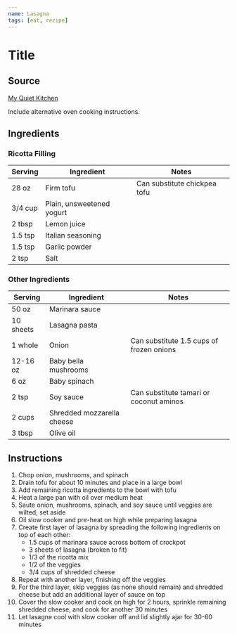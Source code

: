 ```yaml
---
name: Lasagna
tags: [eat, recipe]
---
```


# Title

## Source

[My Quiet Kitchen](https://myquietkitchen.com/vegan-crockpot-lasagna/)

Include alternative oven cooking instructions.

## Ingredients

### Ricotta Filling

| Serving | Ingredient | Notes |
|-|-|-|
| 28 oz | Firm tofu | Can substitute chickpea tofu |
| 3/4 cup | Plain, unsweetened yogurt |  |
| 2 tbsp | Lemon juice |  |
| 1.5 tsp | Italian seasoning |  |
| 1.5 tsp | Garlic powder |  |
| 2 tsp | Salt |  |

### Other Ingredients

| Serving | Ingredient | Notes |
|-|-|-|
| 50 oz | Marinara sauce |  |
| 10 sheets | Lasagna pasta |  |
| 1 whole | Onion | Can substitute 1.5 cups of frozen onions |
| 12-16 oz | Baby bella mushrooms |  |
| 6 oz | Baby spinach |  |
| 2 tsp | Soy sauce | Can substitute tamari or coconut aminos |
| 2 cups | Shredded mozzarella cheese |  |
| 3 tbsp | Olive oil |  |

## Instructions

1. Chop onion, mushrooms, and spinach
1. Drain tofu for about 10 minutes and place in a large bowl
1. Add remaining ricotta ingredients to the bowl with tofu
1. Heat a large pan with oil over medium heat
1. Saute onion, mushrooms, spinach, and soy sauce until veggies are wilted; set aside
1. Oil slow cooker and pre-heat on high while preparing lasagna
1. Create first layer of lasagna by spreading the following ingredients on top of each other:
    - 1.5 cups of marinara sauce across bottom of crockpot
    - 3 sheets of lasagna (broken to fit)
    - 1/3 of the ricotta mix
    - 1/2 of the veggies
    - 3/4 cups of shredded cheese
1. Repeat with another layer, finishing off the veggies
1. For the third layer, skip veggies (as none should remain) and shredded cheese but add an additional layer of sauce on top
1. Cover the slow cooker and cook on high for 2 hours, sprinkle remaining shredded cheese, and cook for another 30 minutes
1. Let lasagne cool with slow cooker off and lid slightly ajar for 30-60 minutes
